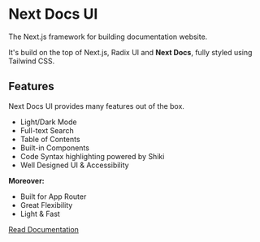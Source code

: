 # Next Docs UI

The Next.js framework for building documentation website.

It's build on the top of Next.js, Radix UI and **Next Docs**, fully styled using
Tailwind CSS.

## Features

Next Docs UI provides many features out of the box.

- Light/Dark Mode
- Full-text Search
- Table of Contents
- Built-in Components
- Code Syntax highlighting powered by Shiki
- Well Designed UI & Accessibility

**Moreover:**

- Built for App Router
- Great Flexibility
- Light & Fast

[Read Documentation](https://next-docs-zeta.vercel.app/docs/ui)
